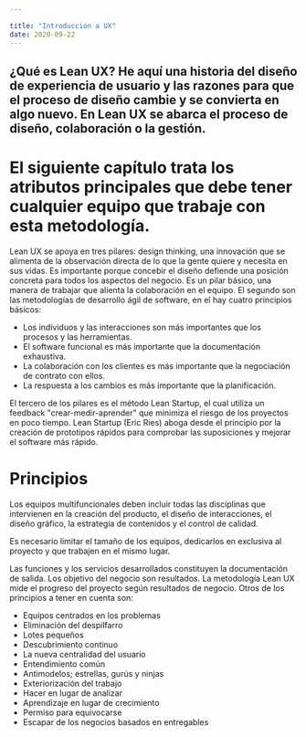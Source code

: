 ```yaml
---

title: "Introducción a UX"
date: 2020-09-22
---
```


## ¿Qué es Lean UX? He aquí una historia del diseño de experiencia de usuario y las razones para que el proceso de diseño cambie y se convierta en algo nuevo. En Lean UX se abarca el proceso de diseño, colaboración o la gestión. 

# El siguiente capítulo trata los atributos principales que debe tener cualquier equipo que trabaje con esta metodología. 

Lean UX se apoya en tres pilares: design thinking, una innovación que se alimenta de la observación directa de lo que la gente quiere y necesita en sus vidas. Es importante porque concebir el diseño defiende una posición concreta para todos los aspectos del negocio. Es un pilar básico, una manera de trabajar que alienta la colaboración en el equipo. El segundo son las metodologías de desarrollo ágil de software, en el hay cuatro principios básicos:

+ Los individuos y las interacciones son más importantes que los procesos y las herramientas. 
+ El software funcional es más importante que la documentación exhaustiva.
+ La colaboración con los clientes es más importante que la negociación de contrato con ellos. 
+ La respuesta a los cambios es más importante que la planificación. 

El tercero de los pilares es el método Lean Startup, el cual utiliza un feedback "crear-medir-aprender" que minimiza el riesgo de los proyectos en poco tiempo. Lean Startup (Eric Ries) aboga desde el principio por la creación de prototipos rápidos para comprobar las suposiciones y mejorar el software más rápido. 

# Principios

Los equipos multifuncionales deben incluir todas las disciplinas que intervienen en la creación del producto, el diseño de interacciones, el diseño gráfico, la estrategia de contenidos y el control de calidad. 

Es necesario limitar el tamaño de los equipos, dedicarlos en exclusiva al proyecto y que trabajen en el mismo lugar. 

Las funciones y los servicios desarrollados constituyen la documentación de salida. Los objetivo del negocio son resultados. La metodología Lean UX mide el progreso del proyecto según resultados de negocio. Otros de los principios a tener en cuenta son:

+ Equipos centrados en los problemas
+ Eliminación del despilfarro
+ Lotes pequeños 
+ Descubrimiento continuo 
+ La nueva centralidad del usuario
+ Entendimiento común
+ Antimodelos; estrellas, gurús y ninjas
+ Exteriorización del trabajo
+ Hacer en lugar de analizar 
+ Aprendizaje en lugar de crecimiento
+ Permiso para equivocarse 
+ Escapar de los negocios basados en entregables